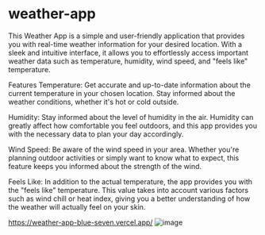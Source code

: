 # weather-app
This Weather App is a simple and user-friendly application that provides you with real-time weather information for your desired location. With a sleek and intuitive interface, it allows you to effortlessly access important weather data such as temperature, humidity, wind speed, and "feels like" temperature.

Features
Temperature: Get accurate and up-to-date information about the current temperature in your chosen location. Stay informed about the weather conditions, whether it's hot or cold outside.

Humidity: Stay informed about the level of humidity in the air. Humidity can greatly affect how comfortable you feel outdoors, and this app provides you with the necessary data to plan your day accordingly.

Wind Speed: Be aware of the wind speed in your area. Whether you're planning outdoor activities or simply want to know what to expect, this feature keeps you informed about the strength of the wind.

Feels Like: In addition to the actual temperature, the app provides you with the "feels like" temperature. This value takes into account various factors such as wind chill or heat index, giving you a better understanding of how the weather will actually feel on your skin.


https://weather-app-blue-seven.vercel.app/ 
![image](https://github.com/Warghto/weather-app/assets/116073567/ff4f9b29-6d22-4b31-8c6e-1347758757f8)

